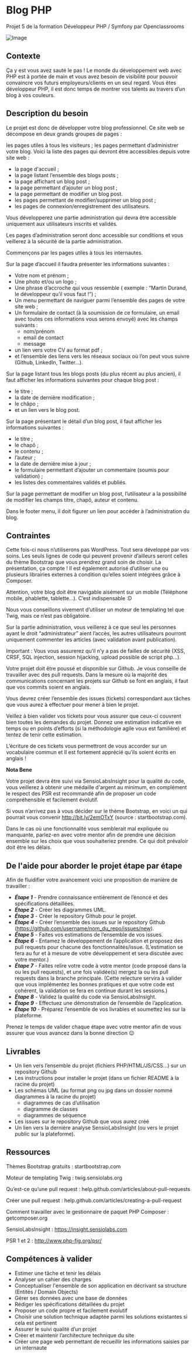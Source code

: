 # Blog PHP
Projet 5 de la formation Développeur PHP / Symfony par Openclassrooms

![Image](https://user.oc-static.com/upload/2016/11/17/1479381549985_shutterstock_385167373.jpg)

## Contexte
Ça y est vous avez sauté le pas ! Le monde du développement web avec PHP est à portée de main et vous avez besoin de visibilité pour pouvoir convaincre vos futurs employeurs/clients en un seul regard. Vous êtes développeur PHP, il est donc temps de montrer vos talents au travers d’un blog à vos couleurs.

## Description du besoin
Le projet est donc de développer votre blog professionnel. Ce site web se décompose en deux grands groupes de pages :

les pages utiles à tous les visiteurs ;
les pages permettant d’administrer votre blog.
Voici la liste des pages qui devront être accessibles depuis votre site web :

* la page d'accueil ;
* la page listant l’ensemble des blogs posts ;
* la page affichant un blog post ;
* la page permettant d’ajouter un blog post ;
* la page permettant de modifier un blog post.
* les pages permettant de modifier/supprimer un blog post ;
* les pages de connexion/enregistrement des utilisateurs.

Vous développerez une partie administration qui devra être accessible uniquement aux utilisateurs inscrits et validés.

Les pages d’administration seront donc accessible sur conditions et vous veillerez à la sécurité de la partie administration.

Commençons par les pages utiles à tous les internautes.

Sur la page d’accueil il faudra présenter les informations suivantes :

* Votre nom et prénom ;
* Une photo et/ou un logo ;
* Une phrase d’accroche qui vous ressemble ( exemple : “Martin Durand, le développeur qu’il vous faut !”) ;
* Un menu permettant de naviguer parmi l’ensemble des pages de votre site web ;
* Un formulaire de contact (à la soumission de ce formulaire, un email avec toutes ces informations vous serons envoyé) avec les champs suivants :
  * nom/prénom
  * email de contact
  * message
* un lien vers votre CV au format pdf ;
* et l’ensemble des liens vers les réseaux sociaux où l’on peut vous suivre (Github, LinkedIn, Twitter…).

Sur la page listant tous les blogs posts (du plus récent au plus ancien), il faut afficher les informations suivantes pour chaque blog post :

* le titre ;
* la date de dernière modification ;
* le châpo ;
* et un lien vers le blog post.

Sur la page présentant le détail d’un blog post, il faut afficher les informations suivantes :

* le titre ;
* le chapô ;
* le contenu ;
* l’auteur ;
* la date de dernière mise à jour ;
* le formulaire permettant d’ajouter un commentaire (soumis pour validation) ;
* les listes des commentaires validés et publiés.

Sur la page permettant de modifier un blog post, l’utilisateur a la possibilité de modifier les champs titre, chapô, auteur et contenu.

Dans le footer menu, il doit figurer un lien pour accéder à l’administration du blog.

## Contraintes
Cette fois-ci nous n’utiliserons pas WordPress. Tout sera développé par vos soins. Les seuls lignes de code qui peuvent provenir d’ailleurs seront celles du thème Bootstrap que vous prendrez grand soin de choisir. La présentation, ça compte ! Il est également autorisé d’utiliser une ou plusieurs librairies externes à condition qu’elles soient intégrées grâce à Composer.

Attention, votre blog doit être navigable aisément sur un mobile (Téléphone mobile, phablette, tablette…). C’est indispensable :D

Nous vous conseillons vivement d’utiliser un moteur de templating tel que Twig, mais ce n’est pas obligatoire.

Sur la partie administration, vous veillerez à ce que seul les personnes ayant le droit “administrateur” aient l’accès, les autres utilisateurs pourront uniquement commenter les articles (avec validation avant publication).

Important : Vous vous assurerez qu’il n’y a pas de failles de sécurité (XSS, CRSF, SQL injection, session hijacking, upload possible de script php…).

Votre projet doit être poussé et disponible sur Github. Je vous conseille de travailler avec des pull requests. Dans la mesure où la majorité des communications concernant les projets sur Github se font en anglais, il faut que vos commits soient en anglais.

Vous devrez créer l’ensemble des issues (tickets) correspondant aux tâches que vous aurez à effectuer pour mener à bien le projet.

Veillez à bien valider vos tickets pour vous assurer que ceux-ci couvrent bien toutes les demandes du projet. Donnez une estimation indicative en temps ou en points d’efforts (si la méthodologie agile vous est familière) et tentez de tenir cette estimation.

L’écriture de ces tickets vous permettront de vous accorder sur un vocabulaire commun et Il est fortement apprécié qu’ils soient écrits en anglais !

**Nota Bene**

Votre projet devra être suivi via SensioLabsInsight pour la qualité du code, vous veillerez à obtenir une médaille d'argent au minimum, en complément le respect des PSR est recommandé afin de proposer un code compréhensible et facilement évolutif.

Si vous n’arrivez pas à vous décider sur le thème Bootstrap, en voici un qui pourrait vous convenir http://bit.ly/2emOTxY (source : startbootstrap.com).

Dans le cas où une fonctionnalité vous semblerait mal expliquée ou manquante, parlez-en avec votre mentor afin de prendre une décision ensemble sur les choix que vous souhaiteriez prendre. Ce qui doit prévaloir doit être les délais.

## De l'aide pour aborder le projet étape par étape
Afin de fluidifier votre avancement voici une proposition de manière de travailler :

* ***Étape 1*** - Prendre connaissance entièrement de l’énoncé  et des spécifications détaillées.
* ***Étape 2*** - Créer les diagrammes UML.
* ***Étape 3*** - Créer le repository Github pour le projet.
* ***Étape 4*** - Créer l’ensemble des issues sur le repository Github (https://github.com/username/nom_du_repo/issues/new).
* ***Étape 5*** - Faites vos estimations de l’ensemble de vos issues.
* ***Étape 6*** - Entamez le développement de l’application et proposez des pull requests pour chacune des fonctionnalités/issue. (L’estimation se fera au fur et à mesure de votre développement et sera discutée avec votre mentor.)
* ***Étape 7*** - Faites relire votre code à votre mentor (code proposé dans la ou les pull requests), et une fois validée(s) mergez la ou les pull requests dans la branche principale. (Cette relecture servira à valider que vous implémentez les bonnes pratiques et que votre code est cohérent, la validation se fera en continue durant les sessions.)
* ***Étape 8*** - Validez la qualité du code via SensioLabsInsight.
* ***Étape 9*** - Effectuez une démonstration de l’ensemble de l’application.
* ***Étape 10*** - Préparez l’ensemble de vos livrables et soumettez les sur la plateforme.

Prenez le temps de valider chaque étape avec votre mentor afin de vous assurer que vous avancez dans la bonne direction 😉

## Livrables
* Un lien vers l’ensemble du projet (fichiers PHP/HTML/JS/CSS…) sur un repository Github
* Les instructions pour installer le projet (dans un fichier README à la racine du projet)
* Les schémas UML (au format png ou jpg dans un dossier nommé diagrammes à la racine du projet)
  * diagrammes de cas d’utilisation
  * diagramme de classes
  * diagrammes de séquence
* Les issues sur le repository Github que vous aurez créé
* Un lien vers la dernière analyse SensioLabsInsight (ou vers le projet public sur la plateforme).

## Ressources
Thèmes Bootstrap gratuits : startbootstrap.com

Moteur de templating Twig : twig.sensiolabs.org

Qu’est-ce qu’une pull request : help.github.com/articles/about-pull-requests

Créer une pull request : help.github.com/articles/creating-a-pull-request

Comment travailler avec le gestionnaire de paquet PHP Composer : getcomposer.org

SensioLabsInsight : https://insight.sensiolabs.com 

PSR 1 et 2 : http://www.php-fig.org/psr/ 

## Compétences à valider
* Estimer une tâche et tenir les délais
* Analyser un cahier des charges
* Conceptualiser l'ensemble de son application en décrivant sa structure (Entités / Domain Objects)
* Gérer ses données avec une base de données
* Rédiger les spécifications détaillées du projet
* Proposer un code propre et facilement évolutif
* Choisir une solution technique adaptée parmi les solutions existantes si cela est pertinent
* Assurer le suivi qualité d’un projet
* Créer et maintenir l’architecture technique du site
* Créer une page web permettant de recueillir les informations saisies par un internaute
